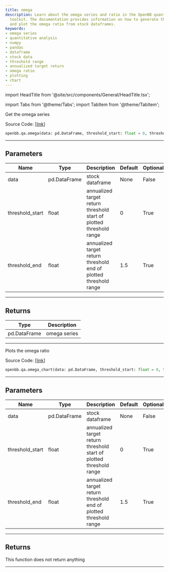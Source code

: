 ```yaml
---
title: omega
description: Learn about the omega series and ratio in the OpenBB quantitative analysis
  toolkit. The documentation provides information on how to generate the omega series
  and plot the omega ratio from stock dataframes.
keywords:
- omega series
- quantitative analysis
- numpy
- pandas
- dataframe
- stock data
- threshold range
- annualized target return
- omega ratio
- plotting
- chart
---
```


import HeadTitle from '@site/src/components/General/HeadTitle.tsx';

<HeadTitle title="qa.omega - Reference | OpenBB SDK Docs" />

import Tabs from '@theme/Tabs';
import TabItem from '@theme/TabItem';

<Tabs>
<TabItem value="model" label="Model" default>

Get the omega series

Source Code: [[link](https://github.com/OpenBB-finance/OpenBBTerminal/tree/main/openbb_terminal/common/quantitative_analysis/qa_model.py#L639)]

```python
openbb.qa.omega(data: pd.DataFrame, threshold_start: float = 0, threshold_end: float = 1.5)
```

---

## Parameters

| Name | Type | Description | Default | Optional |
| ---- | ---- | ----------- | ------- | -------- |
| data | pd.DataFrame | stock dataframe | None | False |
| threshold_start | float | annualized target return threshold start of plotted threshold range | 0 | True |
| threshold_end | float | annualized target return threshold end of plotted threshold range | 1.5 | True |


---

## Returns

| Type | Description |
| ---- | ----------- |
| pd.DataFrame | omega series |
---

</TabItem>
<TabItem value="view" label="Chart">

Plots the omega ratio

Source Code: [[link](https://github.com/OpenBB-finance/OpenBBTerminal/tree/main/openbb_terminal/common/quantitative_analysis/qa_view.py#L1214)]

```python
openbb.qa.omega_chart(data: pd.DataFrame, threshold_start: float = 0, threshold_end: float = 1.5)
```

---

## Parameters

| Name | Type | Description | Default | Optional |
| ---- | ---- | ----------- | ------- | -------- |
| data | pd.DataFrame | stock dataframe | None | False |
| threshold_start | float | annualized target return threshold start of plotted threshold range | 0 | True |
| threshold_end | float | annualized target return threshold end of plotted threshold range | 1.5 | True |


---

## Returns

This function does not return anything

---

</TabItem>
</Tabs>
